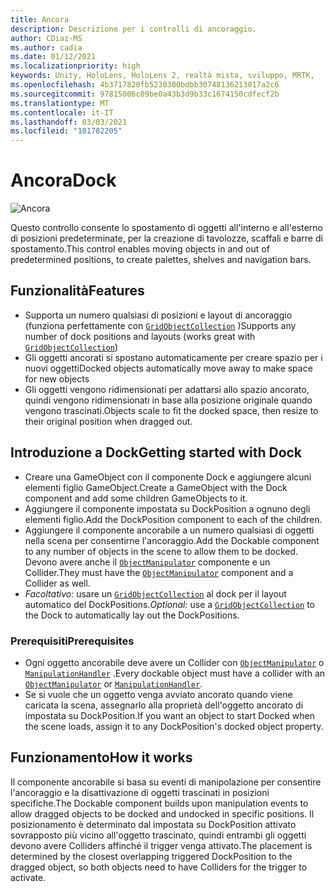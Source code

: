 ```yaml
---
title: Ancora
description: Descrizione per i controlli di ancoraggio.
author: CDiaz-MS
ms.author: cadia
ms.date: 01/12/2021
ms.localizationpriority: high
keywords: Unity, HoloLens, HoloLens 2, realtà mista, sviluppo, MRTK,
ms.openlocfilehash: 4b3717820fb5230300bdbb30748136213017a2c6
ms.sourcegitcommit: 97815006c09be0a43b3d9b33c1674150cdfecf2b
ms.translationtype: MT
ms.contentlocale: it-IT
ms.lasthandoff: 03/03/2021
ms.locfileid: "101782205"
---
```

# <a name="dock"></a><span data-ttu-id="ff71a-104">Ancora</span><span class="sxs-lookup"><span data-stu-id="ff71a-104">Dock</span></span>

![Ancora](../../Images/Dock/MRTK_UX_Dock_Main.png)

<span data-ttu-id="ff71a-106">Questo controllo consente lo spostamento di oggetti all'interno e all'esterno di posizioni predeterminate, per la creazione di tavolozze, scaffali e barre di spostamento.</span><span class="sxs-lookup"><span data-stu-id="ff71a-106">This control enables moving objects in and out of predetermined positions, to create palettes, shelves and navigation bars.</span></span>

## <a name="features"></a><span data-ttu-id="ff71a-107">Funzionalità</span><span class="sxs-lookup"><span data-stu-id="ff71a-107">Features</span></span>

- <span data-ttu-id="ff71a-108">Supporta un numero qualsiasi di posizioni e layout di ancoraggio (funziona perfettamente con [`GridObjectCollection`](xref:Microsoft.MixedReality.Toolkit.Utilities.GridObjectCollection) )</span><span class="sxs-lookup"><span data-stu-id="ff71a-108">Supports any number of dock positions and layouts (works great with [`GridObjectCollection`](xref:Microsoft.MixedReality.Toolkit.Utilities.GridObjectCollection))</span></span>
- <span data-ttu-id="ff71a-109">Gli oggetti ancorati si spostano automaticamente per creare spazio per i nuovi oggetti</span><span class="sxs-lookup"><span data-stu-id="ff71a-109">Docked objects automatically move away to make space for new objects</span></span>
- <span data-ttu-id="ff71a-110">Gli oggetti vengono ridimensionati per adattarsi allo spazio ancorato, quindi vengono ridimensionati in base alla posizione originale quando vengono trascinati.</span><span class="sxs-lookup"><span data-stu-id="ff71a-110">Objects scale to fit the docked space, then resize to their original position when dragged out.</span></span>

## <a name="getting-started-with-dock"></a><span data-ttu-id="ff71a-111">Introduzione a Dock</span><span class="sxs-lookup"><span data-stu-id="ff71a-111">Getting started with Dock</span></span>

- <span data-ttu-id="ff71a-112">Creare una GameObject con il componente Dock e aggiungere alcuni elementi figlio GameObject.</span><span class="sxs-lookup"><span data-stu-id="ff71a-112">Create a GameObject with the Dock component and add some children GameObjects to it.</span></span>
- <span data-ttu-id="ff71a-113">Aggiungere il componente impostata su DockPosition a ognuno degli elementi figlio.</span><span class="sxs-lookup"><span data-stu-id="ff71a-113">Add the DockPosition component to each of the children.</span></span>
- <span data-ttu-id="ff71a-114">Aggiungere il componente ancorabile a un numero qualsiasi di oggetti nella scena per consentirne l'ancoraggio.</span><span class="sxs-lookup"><span data-stu-id="ff71a-114">Add the Dockable component to any number of objects in the scene to allow them to be docked.</span></span> <span data-ttu-id="ff71a-115">Devono avere anche il [`ObjectManipulator`](xref:Microsoft.MixedReality.Toolkit.UI.ObjectManipulator) componente e un Collider.</span><span class="sxs-lookup"><span data-stu-id="ff71a-115">They must have the [`ObjectManipulator`](xref:Microsoft.MixedReality.Toolkit.UI.ObjectManipulator) component and a Collider as well.</span></span>
- <span data-ttu-id="ff71a-116">*Facoltativo:* usare un [`GridObjectCollection`](xref:Microsoft.MixedReality.Toolkit.Utilities.GridObjectCollection) al dock per il layout automatico del DockPositions.</span><span class="sxs-lookup"><span data-stu-id="ff71a-116">*Optional:* use a [`GridObjectCollection`](xref:Microsoft.MixedReality.Toolkit.Utilities.GridObjectCollection) to the Dock to automatically lay out the DockPositions.</span></span>

### <a name="prerequisites"></a><span data-ttu-id="ff71a-117">Prerequisiti</span><span class="sxs-lookup"><span data-stu-id="ff71a-117">Prerequisites</span></span>

- <span data-ttu-id="ff71a-118">Ogni oggetto ancorabile deve avere un Collider con [`ObjectManipulator`](xref:Microsoft.MixedReality.Toolkit.UI.ObjectManipulator) o [`ManipulationHandler`](xref:Microsoft.MixedReality.Toolkit.UI.ManipulationHandler) .</span><span class="sxs-lookup"><span data-stu-id="ff71a-118">Every dockable object must have a collider with an [`ObjectManipulator`](xref:Microsoft.MixedReality.Toolkit.UI.ObjectManipulator) or [`ManipulationHandler`](xref:Microsoft.MixedReality.Toolkit.UI.ManipulationHandler).</span></span>
- <span data-ttu-id="ff71a-119">Se si vuole che un oggetto venga avviato ancorato quando viene caricata la scena, assegnarlo alla proprietà dell'oggetto ancorato di impostata su DockPosition.</span><span class="sxs-lookup"><span data-stu-id="ff71a-119">If you want an object to start Docked when the scene loads, assign it to any DockPosition's docked object property.</span></span>

## <a name="how-it-works"></a><span data-ttu-id="ff71a-120">Funzionamento</span><span class="sxs-lookup"><span data-stu-id="ff71a-120">How it works</span></span>

<span data-ttu-id="ff71a-121">Il componente ancorabile si basa su eventi di manipolazione per consentire l'ancoraggio e la disattivazione di oggetti trascinati in posizioni specifiche.</span><span class="sxs-lookup"><span data-stu-id="ff71a-121">The Dockable component builds upon manipulation events to allow dragged objects to be docked and undocked in specific positions.</span></span> <span data-ttu-id="ff71a-122">Il posizionamento è determinato dal impostata su DockPosition attivato sovrapposto più vicino all'oggetto trascinato, quindi entrambi gli oggetti devono avere Colliders affinché il trigger venga attivato.</span><span class="sxs-lookup"><span data-stu-id="ff71a-122">The placement is determined by the closest overlapping triggered DockPosition to the dragged object, so both objects need to have Colliders for the trigger to activate.</span></span>
